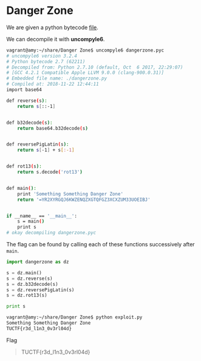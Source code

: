 [](ctf=tu-ctf-2018)
[](type=reversing)
[](tags=python,pyc)
[](tools=uncompyle6,python)

# Danger Zone
We are given a python bytecode [file](../dangerzone.pyc).

We can decompile it with **uncompyle6**.

```bash
vagrant@amy:~/share/Danger Zone$ uncompyle6 dangerzone.pyc
# uncompyle6 version 3.2.4
# Python bytecode 2.7 (62211)
# Decompiled from: Python 2.7.10 (default, Oct  6 2017, 22:29:07)
# [GCC 4.2.1 Compatible Apple LLVM 9.0.0 (clang-900.0.31)]
# Embedded file name: ./dangerzone.py
# Compiled at: 2018-11-22 12:44:11
import base64

def reverse(s):
    return s[::-1]


def b32decode(s):
    return base64.b32decode(s)


def reversePigLatin(s):
    return s[-1] + s[:-1]


def rot13(s):
    return s.decode('rot13')


def main():
    print 'Something Something Danger Zone'
    return '=YR2XYRGQJ6KWZENQZXGTQFGZ3XCXZUM33UOEIBJ'


if __name__ == '__main__':
    s = main()
    print s
# okay decompiling dangerzone.pyc
```

The flag can be found by calling each of these functions successively after `main`.

```python
import dangerzone as dz

s = dz.main()
s = dz.reverse(s)
s = dz.b32decode(s)
s = dz.reversePigLatin(s)
s = dz.rot13(s)

print s
```

```bash
vagrant@amy:~/share/Danger Zone$ python exploit.py
Something Something Danger Zone
TUCTF{r3d_l1n3_0v3rl04d}
```

Flag
> TUCTF{r3d_l1n3_0v3rl04d}
